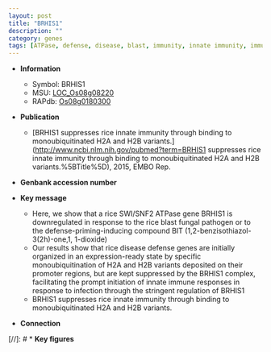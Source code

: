 ```yaml
---
layout: post
title: "BRHIS1"
description: ""
category: genes
tags: [ATPase, defense, disease, blast, immunity, innate immunity, immune response]
---
```


* **Information**  
    + Symbol: BRHIS1  
    + MSU: [LOC_Os08g08220](http://rice.plantbiology.msu.edu/cgi-bin/ORF_infopage.cgi?orf=LOC_Os08g08220)  
    + RAPdb: [Os08g0180300](http://rapdb.dna.affrc.go.jp/viewer/gbrowse_details/irgsp1?name=Os08g0180300)  

* **Publication**  
    + [BRHIS1 suppresses rice innate immunity through binding to monoubiquitinated H2A and H2B variants.](http://www.ncbi.nlm.nih.gov/pubmed?term=BRHIS1 suppresses rice innate immunity through binding to monoubiquitinated H2A and H2B variants.%5BTitle%5D), 2015, EMBO Rep.

* **Genbank accession number**  

* **Key message**  
    + Here, we show that a rice SWI/SNF2 ATPase gene BRHIS1 is downregulated in response to the rice blast fungal pathogen or to the defense-priming-inducing compound BIT (1,2-benzisothiazol-3(2h)-one,1, 1-dioxide)
    + Our results show that rice disease defense genes are initially organized in an expression-ready state by specific monoubiquitination of H2A and H2B variants deposited on their promoter regions, but are kept suppressed by the BRHIS1 complex, facilitating the prompt initiation of innate immune responses in response to infection through the stringent regulation of BRHIS1
    + BRHIS1 suppresses rice innate immunity through binding to monoubiquitinated H2A and H2B variants.

* **Connection**  

[//]: # * **Key figures**  


